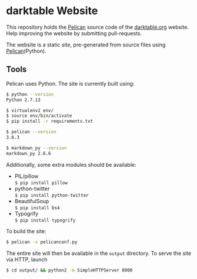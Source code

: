 
# darktable Website

This repository holds the [Pelican][] source code of the [darktable.org][] website. Help improving the website by submitting pull-requests.

[darktable.org]: http://darktable.org
[Pelican]: https://blog.getpelican.com/

The website is a static site, pre-generated from source files using [Pelican][](Python).


## Tools

Pelican uses Python.
The site is currently built using:

```bash
$ python --version
Python 2.7.13

$ virtualenv2 env/
$ source env/bin/activate
$ pip install -r requirements.txt

$ pelican --version
3.6.3

$ markdown_py --version
markdown_py 2.6.6
```

Additionally, some extra modules should be available:

* PIL/pillow  
 `$ pip install pillow`
* python-twitter  
 `$ pip install python-twitter`
* BeautifulSoup  
 `$ pip install bs4`
* Typogrify  
 `$ pip install typogrify`

To build the site:
```bash
$ pelican -s pelicanconf.py
```
The entire site will then be available in the `output` directory. To serve the site via HTTP, launch
```bash
$ cd output/ && python2 -m SimpleHTTPServer 8000
```
